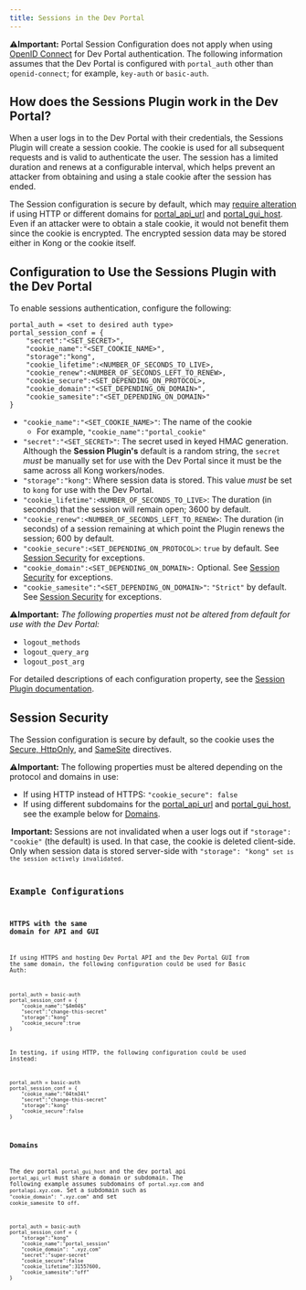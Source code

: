 ```yaml
---
title: Sessions in the Dev Portal
---
```


⚠️**Important:** Portal Session Configuration does not apply when using [OpenID Connect](/hub/kong-inc/openid-connect) for Dev Portal authentication. The following information assumes that the Dev Portal is configured with `portal_auth` other than `openid-connect`; for example, `key-auth` or `basic-auth`.

## How does the Sessions Plugin work in the Dev Portal?

When a user logs in to the Dev Portal with their credentials, the Sessions Plugin will create a session cookie. The cookie is used for all subsequent requests and is valid to authenticate the user. The session has a limited duration and renews at a configurable interval, which helps prevent an attacker from obtaining and using a stale cookie after the session has ended.

The Session configuration is secure by default, which may [require alteration](#session-security) if using HTTP or different domains for [portal_api_url](/enterprise/{{page.kong_version}}/developer-portal/networking/#portal_api_url) and [portal_gui_host](/enterprise/{{page.kong_version}}/developer-portal/networking/#portal_gui_host). Even if an attacker were to obtain a stale cookie, it would not benefit them since the cookie is encrypted. The encrypted session data may be stored either in Kong or the cookie itself.

## Configuration to Use the Sessions Plugin with the Dev Portal

To enable sessions authentication, configure the following:

```
portal_auth = <set to desired auth type>
portal_session_conf = {
    "secret":"<SET_SECRET>",
    "cookie_name":"<SET_COOKIE_NAME>",
    "storage":"kong",
    "cookie_lifetime":<NUMBER_OF_SECONDS_TO_LIVE>,
    "cookie_renew":<NUMBER_OF_SECONDS_LEFT_TO_RENEW>,
    "cookie_secure":<SET_DEPENDING_ON_PROTOCOL>,
    "cookie_domain":"<SET_DEPENDING_ON_DOMAIN>",
    "cookie_samesite":"<SET_DEPENDING_ON_DOMAIN>"
}
```

* `"cookie_name":"<SET_COOKIE_NAME>"`: The name of the cookie
  * For example, `"cookie_name":"portal_cookie"`
* `"secret":"<SET_SECRET>"`: The secret used in keyed HMAC generation. Although
  the **Session Plugin's** default is a random string, the `secret` _must_ be
  manually set for use with the Dev Portal since it must be the same across all
  Kong workers/nodes.
* `"storage":"kong"`: Where session data is stored. This value _must_ be set to `kong` for use with the Dev Portal.
* `"cookie_lifetime":<NUMBER_OF_SECONDS_TO_LIVE>`: The duration (in seconds) that the session will remain open; 3600 by    default.
* `"cookie_renew":<NUMBER_OF_SECONDS_LEFT_TO_RENEW>`: The duration (in seconds) of a session remaining at which point
   the Plugin renews the session; 600 by default.
* `"cookie_secure":<SET_DEPENDING_ON_PROTOCOL>`: `true` by default. See [Session Security](#session-security) for
    exceptions.
* `"cookie_domain":<SET_DEPENDING_ON_DOMAIN>:` Optional. See [Session Security](#session-security) for exceptions.
* `"cookie_samesite":"<SET_DEPENDING_ON_DOMAIN>"`: `"Strict"` by default. See [Session Security](#session-security) for
    exceptions.

⚠️**Important:**
*The following properties must not be altered from default for use with the Dev Portal:*
* `logout_methods`
* `logout_query_arg`
* `logout_post_arg`

For detailed descriptions of each configuration property, see the [Session Plugin documentation](/enterprise/{{page.kong_version}}/plugins/session).

## Session Security

The Session configuration is secure by default, so the cookie uses the [Secure, HttpOnly](https://developer.mozilla.org/en-US/docs/Web/HTTP/Cookies#Secure_and_HttpOnly_cookies), and [SameSite](https://developer.mozilla.org/en-US/docs/Web/HTTP/Cookies#SameSite_cookies) directives.

⚠️**Important:** The following properties must be altered depending on the protocol and domains in use:
* If using HTTP instead of HTTPS: `"cookie_secure": false`
* If using different subdomains for the [portal_api_url](/enterprise/{{page.kong_version}}/developer-portal/networking/#portal_api_url) and [portal_gui_host](/enterprise/{{page.kong_version}}/developer-portal/networking/#portal_gui_host), see the example below for [Domains](https://docs.konghq.com/enterprise/2.1.x/developer-portal/configuration/authentication/sessions/#domains).

<div class="alert alert-warning">
   <i class="fas fa-exclamation-triangle" style="color:orange; margin-right:3px"></i>
   <strong>Important: </strong>Sessions are not invalidated when a user logs out if <code>"storage": "cookie"</code>
   (the default) is used. In that case, the cookie is deleted client-side. Only when session data is
   stored server-side with <code>"storage": "kong"<code> set is the session actively invalidated.
</div>

## Example Configurations

### HTTPS with the same domain for API and GUI

If using HTTPS and hosting Dev Portal API and the Dev Portal GUI from the same domain, the following configuration could be used for Basic Auth:

```
portal_auth = basic-auth
portal_session_conf = {
    "cookie_name":"$4m04$"
    "secret":"change-this-secret"
    "storage":"kong"
    "cookie_secure":true
}
```

In testing, if using HTTP, the following configuration could be used instead:

```
portal_auth = basic-auth
portal_session_conf = {
    "cookie_name":"04tm34l"
    "secret":"change-this-secret"
    "storage":"kong"
    "cookie_secure":false
}
```

### Domains

The dev portal `portal_gui_host` and the dev
portal api `portal_api_url` must share a domain or subdomain. The following
example assumes subdomains of `portal.xyz.com` and `portalapi.xyz.com`.
Set a subdomain such as ``"cookie_domain": ".xyz.com"`` and set
`cookie_samesite` to `off`.

```
portal_auth = basic-auth
portal_session_conf = {
    "storage":"kong"
    "cookie_name":"portal_session"
    "cookie_domain": ".xyz.com"
    "secret":"super-secret"
    "cookie_secure":false
    "cookie_lifetime":31557600,
    "cookie_samesite":"off"
}
```

